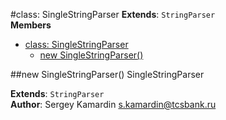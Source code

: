 <a name="SingleStringParser"></a>
#class: SingleStringParser
**Extends**: `StringParser`  
**Members**

* [class: SingleStringParser](#SingleStringParser)
  * [new SingleStringParser()](#new_SingleStringParser)

<a name="new_SingleStringParser"></a>
##new SingleStringParser()
SingleStringParser

**Extends**: `StringParser`  
**Author**: Sergey Kamardin <s.kamardin@tcsbank.ru>  
